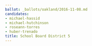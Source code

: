 ```yaml
---
ballot: _ballots/oakland/2016-11-08.md
candidates:
- michael-hassid
- michael-hutchinson
- roseann-torres
- huber-trenado
title: School Board District 5
---
```

